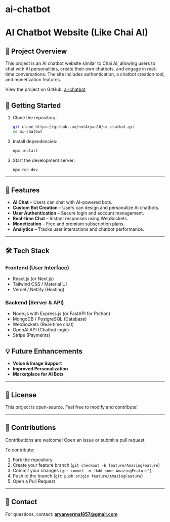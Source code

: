 # ai-chatbot

# AI Chatbot Website (Like Chai AI)

## 📌 Project Overview
This project is an AI chatbot website similar to Chai AI, allowing users to chat with AI personalities, create their own chatbots, and engage in real-time conversations. The site includes authentication, a chatbot creation tool, and monetization features.

View the project on GitHub: [ai-chatbot](https://github.com/notAryan10/ai-chatbot)

## 🚀 Getting Started
1. Clone the repository:
   ```bash
   git clone https://github.com/notAryan10/ai-chatbot.git
   cd ai-chatbot
   ```

2. Install dependencies:
   ```bash
   npm install
   ```

3. Start the development server:
   ```bash
   npm run dev
   ```

---

## 🚀 Features
- **AI Chat** – Users can chat with AI-powered bots.
- **Custom Bot Creation** – Users can design and personalize AI chatbots.
- **User Authentication** – Secure login and account management.
- **Real-time Chat** – Instant responses using WebSockets.
- **Monetization** – Free and premium subscription plans.
- **Analytics** – Tracks user interactions and chatbot performance.

---

## 🛠 Tech Stack
### **Frontend (User Interface)**
- React.js (or Next.js)
- Tailwind CSS / Material UI
- Vercel / Netlify (Hosting)

### **Backend (Server & API)**
- Node.js with Express.js (or FastAPI for Python)
- MongoDB / PostgreSQL (Database)
- WebSockets (Real-time chat)
- OpenAI API (Chatbot logic)
- Stripe (Payments)


## 💡 Future Enhancements
- **Voice & Image Support**
- **Improved Personalization**
- **Marketplace for AI Bots**

---

## 📜 License
This project is open-source. Feel free to modify and contribute!

---

## 🙌 Contributions
Contributions are welcome! Open an issue or submit a pull request.

To contribute:
1. Fork the repository
2. Create your feature branch (`git checkout -b feature/AmazingFeature`)
3. Commit your changes (`git commit -m 'Add some AmazingFeature'`)
4. Push to the branch (`git push origin feature/AmazingFeature`)
5. Open a Pull Request

---

## 📧 Contact
For questions, contact: **aryanverma1857@gmail.com**

